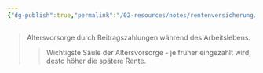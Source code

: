 ```yaml
---
{"dg-publish":true,"permalink":"/02-resources/notes/rentenversicherung/","tags":["sozialversicherung/alter"],"noteIcon":"","updated":"2025-10-29T12:59:09.809+01:00"}
---
```


>Altersvorsorge durch Beitragszahlungen während des Arbeitslebens.
>>Wichtigste Säule der Altersvorsorge - je früher eingezahlt wird, desto höher die spätere Rente.